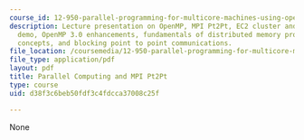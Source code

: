 ```yaml
---
course_id: 12-950-parallel-programming-for-multicore-machines-using-openmp-and-mpi-january-iap-2010
description: Lecture presentation on OpenMP, MPI Pt2Pt, EC2 cluster and Vmware image
  demo, OpenMP 3.0 enhancements, fundamentals of distributed memory programming, MPI
  concepts, and blocking point to point communications.
file_location: /coursemedia/12-950-parallel-programming-for-multicore-machines-using-openmp-and-mpi-january-iap-2010/d38f3c6beb50fdf3c4fdcca37008c25f_MIT12_950IAP10_Lec2.pdf
file_type: application/pdf
layout: pdf
title: Parallel Computing and MPI Pt2Pt
type: course
uid: d38f3c6beb50fdf3c4fdcca37008c25f

---
```

None
